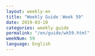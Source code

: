 ```yaml
---
layout: weekly-en
title: "Weekly Guide：Week 59"
date: 2019-03-10
categories: weekly guide
permalink: "/en/guide/wk59.html"
weekNum: 59
language: English
---
```

